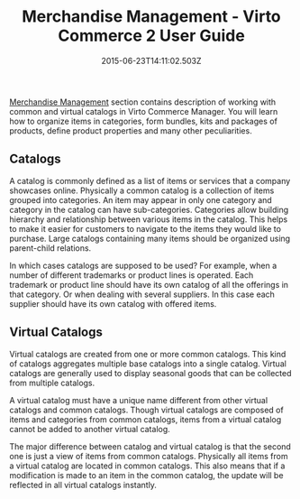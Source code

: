 ﻿---
title: Merchandise Management - Virto Commerce 2 User Guide
description: The list of articles about merchandise management in Virto Commerce
layout: docs
date: 2015-06-23T14:11:02.503Z
priority: 8
---
<a class="crosslink" href="https://virtocommerce.com/product-information-management-software" target="_blank">Merchandise Management</a> section contains description of working with common and virtual catalogs in Virto Commerce Manager. You will learn how to organize items in categories, form bundles, kits and packages of products, define product properties and many other peculiarities.

## Catalogs

A catalog is commonly defined as a list of items or services that a company showcases online. Physically a common catalog is a collection of items grouped into categories. An item may appear in only one category and category in the catalog can have sub-categories. Categories allow building hierarchy and relationship between various items in the catalog. This helps to make it easier for customers to navigate to the items they would like to purchase. Large catalogs containing many items should be organized using parent-child relations.

In which cases catalogs are supposed to be used? For example, when a number of different trademarks or product lines is operated. Each trademark or product line should have its own catalog of all the offerings in that category. Or when dealing with several suppliers. In this case each supplier should have its own catalog with offered items.

## Virtual Catalogs

Virtual catalogs are created from one or more common catalogs. This kind of catalogs aggregates multiple base catalogs into a single catalog. Virtual catalogs are generally used to display seasonal goods that can be collected from multiple catalogs.

A virtual catalog must have a unique name different from other virtual catalogs and common catalogs. Though virtual catalogs are composed of items and categories from common catalogs, items from a virtual catalog cannot be added to another virtual catalog.

The major difference between catalog and virtual catalog is that the second one is just a view of items from common catalogs. Physically all items from a virtual catalog are located in common catalogs. This also means that if a modification is made to an item in the common catalog, the update will be reflected in all virtual catalogs instantly.
